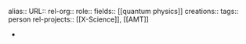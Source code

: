 alias::
URL::
rel-org::
role::
fields:: [[quantum physics]] 
creations:: 
tags:: person
rel-projects:: [[X-Science]], [[AMT]] 


-